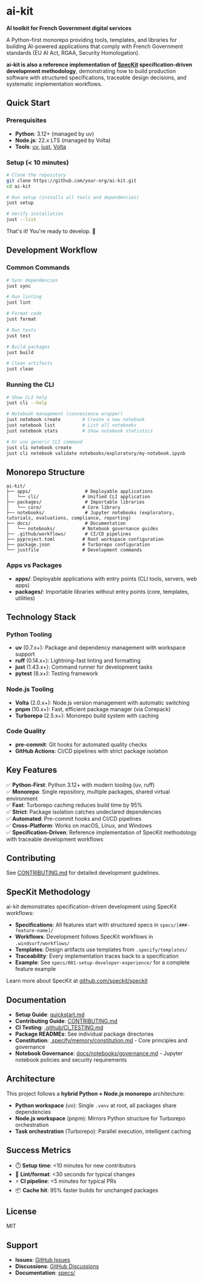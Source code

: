 # ai-kit

**AI toolkit for French Government digital services**

A Python-first monorepo providing tools, templates, and libraries for building AI-powered applications that comply with French Government standards (EU AI Act, RGAA, Security Homologation).

**ai-kit is also a reference implementation of [SpecKit](https://github.com/speckit/speckit) specification-driven development methodology**, demonstrating how to build production software with structured specifications, traceable design decisions, and systematic implementation workflows.

## Quick Start

### Prerequisites

- **Python**: 3.12+ (managed by uv)
- **Node.js**: 22.x LTS (managed by Volta)
- **Tools**: [uv](https://docs.astral.sh/uv/), [just](https://github.com/casey/just), [Volta](https://volta.sh/)

### Setup (< 10 minutes)

```bash
# Clone the repository
git clone https://github.com/your-org/ai-kit.git
cd ai-kit

# Run setup (installs all tools and dependencies)
just setup

# Verify installation
just --list
```

That's it! You're ready to develop. 🎉

## Development Workflow

### Common Commands

```bash
# Sync dependencies
just sync

# Run linting
just lint

# Format code
just format

# Run tests
just test

# Build packages
just build

# Clean artifacts
just clean
```

### Running the CLI

```bash
# Show CLI help
just cli --help

# Notebook management (convenience wrapper)
just notebook create        # Create a new notebook
just notebook list          # List all notebooks
just notebook stats         # Show notebook statistics

# Or use generic CLI command
just cli notebook create
just cli notebook validate notebooks/exploratory/my-notebook.ipynb
```

## Monorepo Structure

```
ai-kit/
├── apps/                    # Deployable applications
│   └── cli/                # Unified CLI application
├── packages/                # Importable libraries
│   └── core/               # Core library
├── notebooks/               # Jupyter notebooks (exploratory, tutorials, evaluations, compliance, reporting)
├── docs/                    # Documentation
│   └── notebooks/          # Notebook governance guides
├── .github/workflows/       # CI/CD pipelines
├── pyproject.toml          # Root workspace configuration
├── package.json            # Turborepo configuration
└── justfile                # Development commands
```

### Apps vs Packages

- **apps/**: Deployable applications with entry points (CLI tools, servers, web apps)
- **packages/**: Importable libraries without entry points (core, templates, utilities)

## Technology Stack

### Python Tooling
- **uv** (0.7.x+): Package and dependency management with workspace support
- **ruff** (0.14.x+): Lightning-fast linting and formatting
- **just** (1.43.x+): Command runner for development tasks
- **pytest** (8.x+): Testing framework

### Node.js Tooling
- **Volta** (2.0.x+): Node.js version management with automatic switching
- **pnpm** (10.x+): Fast, efficient package manager (via Corepack)
- **Turborepo** (2.5.x+): Monorepo build system with caching

### Code Quality
- **pre-commit**: Git hooks for automated quality checks
- **GitHub Actions**: CI/CD pipelines with strict package isolation

## Key Features

✅ **Python-First**: Python 3.12+ with modern tooling (uv, ruff)  
✅ **Monorepo**: Single repository, multiple packages, shared virtual environment  
✅ **Fast**: Turborepo caching reduces build time by 95%  
✅ **Strict**: Package isolation catches undeclared dependencies  
✅ **Automated**: Pre-commit hooks and CI/CD pipelines  
✅ **Cross-Platform**: Works on macOS, Linux, and Windows  
✅ **Specification-Driven**: Reference implementation of SpecKit methodology with traceable development workflows  

## Contributing

See [CONTRIBUTING.md](./CONTRIBUTING.md) for detailed development guidelines.

## SpecKit Methodology

ai-kit demonstrates specification-driven development using SpecKit workflows:

- **Specifications**: All features start with structured specs in `specs/[###-feature-name]/`
- **Workflows**: Development follows SpecKit workflows in `.windsurf/workflows/`
- **Templates**: Design artifacts use templates from `.specify/templates/`
- **Traceability**: Every implementation traces back to a specification
- **Example**: See `specs/001-setup-developer-experience/` for a complete feature example

Learn more about SpecKit at [github.com/speckit/speckit](https://github.com/speckit/speckit)

## Documentation

- **Setup Guide**: [quickstart.md](./specs/001-setup-developer-experience/quickstart.md)
- **Contributing Guide**: [CONTRIBUTING.md](./CONTRIBUTING.md)
- **CI Testing**: [.github/CI_TESTING.md](./.github/CI_TESTING.md)
- **Package READMEs**: See individual package directories
- **Constitution**: [.specify/memory/constitution.md](./.specify/memory/constitution.md) - Core principles and governance
- **Notebook Governance**: [docs/notebooks/governance.md](./docs/notebooks/governance.md) - Jupyter notebook policies and security requirements

## Architecture

This project follows a **hybrid Python + Node.js monorepo** architecture:

- **Python workspace** (uv): Single `.venv` at root, all packages share dependencies
- **Node.js workspace** (pnpm): Mirrors Python structure for Turborepo orchestration
- **Task orchestration** (Turborepo): Parallel execution, intelligent caching

## Success Metrics

- ⏱️ **Setup time**: <10 minutes for new contributors
- 🚀 **Lint/format**: <30 seconds for typical changes
- ⚡ **CI pipeline**: <5 minutes for typical PRs
- 📦 **Cache hit**: 95% faster builds for unchanged packages

## License

MIT

## Support

- **Issues**: [GitHub Issues](https://github.com/your-org/ai-kit/issues)
- **Discussions**: [GitHub Discussions](https://github.com/your-org/ai-kit/discussions)
- **Documentation**: [specs/](./specs/)
